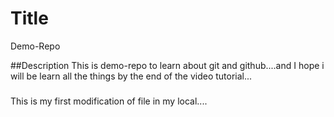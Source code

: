 # Title

Demo-Repo

##Description
This is demo-repo to learn about git and github....and I hope i will be learn all the things by the end of the video tutorial...

###

This is my first modification of file in my local....
